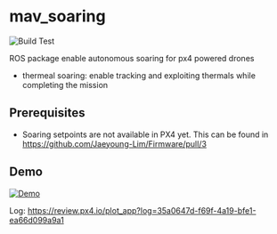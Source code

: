 # mav_soaring

![Build Test](https://github.com/Jaeyoung-Lim/mav_soaring/workflows/Build%20Test/badge.svg)

ROS package enable autonomous soaring for px4 powered drones
- thermeal soaring: enable tracking and exploiting thermals while completing the mission

## Prerequisites
- Soaring setpoints are not available in PX4 yet. This can be found in https://github.com/Jaeyoung-Lim/Firmware/pull/3

## Demo
[![Demo](https://img.youtube.com/vi/5dr38FzVadU/0.jpg)](https://youtu.be/5dr38FzVadU)

Log: https://review.px4.io/plot_app?log=35a0647d-f69f-4a19-bfe1-ea66d099a9a1
